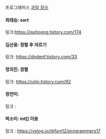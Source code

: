 프로그래머스 [과일 장수](https://school.programmers.co.kr/learn/courses/30/lessons/135808?language=java)<br>

#### 최태승: sort
링크:https://isshosng.tistory.com/174

#### 김선웅: 정렬 후 자르기
링크: https://dndenf.tistory.com/33

#### 정의진: 정렬
링크: https://uijin.tistory.com/92

#### 정연미: 
링크 : 

#### 박소미: int[] 이용
링크 : https://velog.io/@fsm12/programmers17
